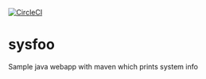 [![CircleCI](https://circleci.com/gh/daniloavilez/sysfoo/tree/master.svg?style=svg)](https://circleci.com/gh/daniloavilez/sysfoo/tree/master)

# sysfoo
Sample java webapp with maven which prints system info
